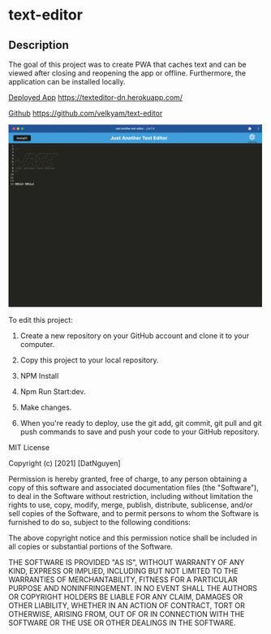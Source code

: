 # text-editor
## Description
The goal of this project was to create PWA that caches text and can be viewed after closing and reopening the app or offline. Furthermore, the application can be installed locally. 

[Deployed App](https://texteditor-dn.herokuapp.com/)
https://texteditor-dn.herokuapp.com/

[Github](https://github.com/velkyam/text-editor)
https://github.com/velkyam/text-editor

<img src="screenapp.png" alt="texteditor_screenshot" width="500"/>

To edit this project:

1. Create a new repository on your GitHub account and clone it to your computer.

2. Copy this project to your local repository.

3. NPM Install

4. Npm Run Start:dev.

5. Make changes.

6. When you're ready to deploy, use the git add, git commit, git pull and git push commands to save and push your code to your GitHub repository.

MIT License

Copyright (c) [2021] [DatNguyen]

Permission is hereby granted, free of charge, to any person obtaining a copy of this software and associated documentation files (the "Software"), to deal in the Software without restriction, including without limitation the rights to use, copy, modify, merge, publish, distribute, sublicense, and/or sell copies of the Software, and to permit persons to whom the Software is furnished to do so, subject to the following conditions:

The above copyright notice and this permission notice shall be included in all copies or substantial portions of the Software.

THE SOFTWARE IS PROVIDED "AS IS", WITHOUT WARRANTY OF ANY KIND, EXPRESS OR IMPLIED, INCLUDING BUT NOT LIMITED TO THE WARRANTIES OF MERCHANTABILITY, FITNESS FOR A PARTICULAR PURPOSE AND NONINFRINGEMENT. IN NO EVENT SHALL THE AUTHORS OR COPYRIGHT HOLDERS BE LIABLE FOR ANY CLAIM, DAMAGES OR OTHER LIABILITY, WHETHER IN AN ACTION OF CONTRACT, TORT OR OTHERWISE, ARISING FROM, OUT OF OR IN CONNECTION WITH THE SOFTWARE OR THE USE OR OTHER DEALINGS IN THE SOFTWARE.